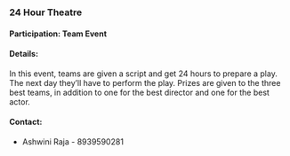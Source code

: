 ### 24 Hour Theatre

#### Participation: Team Event

#### <!-- <i class="fas fa-info"></i> --> Details: 
In this event, teams are given a script and get 24 hours to prepare a play. The next day they’ll have to perform the play. Prizes are given to the three best teams, in addition to one for the best director and one for the best actor.

#### <!-- <i class="fas fa-phone"></i> --> Contact:
  * Ashwini Raja - 8939590281


